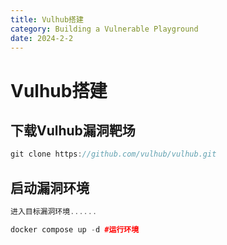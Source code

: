 ```yaml
---
title: Vulhub搭建
category: Building a Vulnerable Playground
date: 2024-2-2
---
```


# Vulhub搭建

## 下载Vulhub漏洞靶场

```cpp
git clone https://github.com/vulhub/vulhub.git
```

## 启动漏洞环境

```cpp
进入目标漏洞环境......

docker compose up -d #运行环境
```